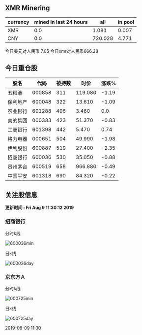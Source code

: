 ## XMR Minering

|currency|mined in last 24 hours|all|in pool|
|---|---|---|---|
|XMR|0.0|1.081|0.007|
|CNY|0.0|720.028|4.771|

今日美元对人民币 7.05	今日xmr对人民币666.28


## 今日重仓股 

|股名|代码|被持数|时价|涨跌%|
|---|---|---|---|---|
|五粮液|000858|311|119.080|-1.19|
|保利地产|600048|322|13.610|-1.09|
|农业银行|601288|406|3.460|0.0|
|美的集团|000333|423|51.370|-0.83|
|工商银行|601398|442|5.470|0.74|
|格力电器|000651|504|49.990|-1.98|
|伊利股份|600887|519|27.400|-2.35|
|招商银行|600036|530|35.050|-0.88|
|贵州茅台|600519|658|966.880|-0.49|
|中国平安|601318|690|84.320|-0.22|

## 关注股信息
**更新时间 : Fri Aug  9 11:30:12 2019**
### 招商银行 
分时k线

![600036min](http://image.sinajs.cn/newchart/min/n/sh600036.gif)

日k线

![600036day](http://image.sinajs.cn/newchart/daily/n/sh600036.gif)

### 京东方Ａ 
分时k线

![000725min](http://image.sinajs.cn/newchart/min/n/sz000725.gif)

日k线

![000725day](http://image.sinajs.cn/newchart/daily/n/sz000725.gif)

2019-08-09 11:30